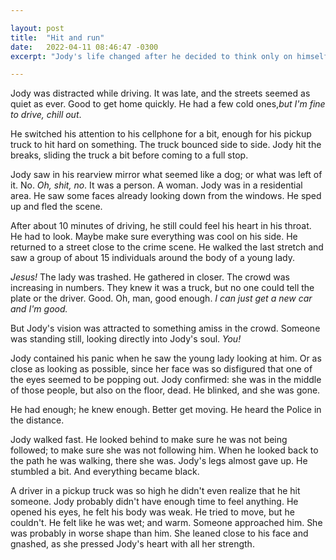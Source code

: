 ```yaml
---

layout: post
title:  "Hit and run"
date:   2022-04-11 08:46:47 -0300
excerpt: "Jody's life changed after he decided to think only on himself."

---
```


Jody was distracted while driving. It was late, and the streets seemed as quiet as ever. Good to get home quickly. He had a few cold ones,*but I'm fine to drive, chill out*.

He switched his attention to his cellphone for a bit, enough for his pickup truck to hit hard on something. The truck bounced side to side. Jody hit the breaks, sliding the truck a bit before coming to a full stop.

Jody saw in his rearview mirror what seemed like a dog; or what was left of it. No. *Oh, shit, no*. It was a person. A woman. Jody was in a residential area. He saw some faces already looking down from the windows. He sped up and fled the scene.

After about 10 minutes of driving, he still could feel his heart in his throat. He had to look. Maybe make sure everything was cool on his side. He returned to a street close to the crime scene. He walked the last stretch and saw a group of about 15 individuals around the body of a young lady.

*Jesus!* The lady was trashed. He gathered in closer. The crowd was increasing in numbers. They knew it was a truck, but no one could tell the plate or the driver. Good. Oh, man, good enough. *I can just get a new car and I'm good.*

But Jody's vision was attracted to something amiss in the crowd. Someone was standing still, looking directly into Jody's soul. *You!*

Jody contained his panic when he saw the young lady looking at him. Or as close as looking as possible, since her face was so disfigured that one of the eyes seemed to be popping out. Jody confirmed: she was in the middle of those people, but also on the floor, dead. He blinked, and she was gone.

He had enough; he knew enough. Better get moving. He heard the Police in the distance.

Jody walked fast. He looked behind to make sure he was not being followed; to make sure she was not following him. When he looked back to the path he was walking, there she was. Jody's legs almost gave up. He stumbled a bit. And everything became black.

A driver in a pickup truck was so high he didn't even realize that he hit someone. Jody probably didn't have enough time to feel anything. He opened his eyes, he felt his body was weak. He tried to move, but he couldn't. He felt like he was wet; and warm. Someone approached him. She was probably in worse shape than him. She leaned close to his face and gnashed, as she pressed Jody's heart with all her strength.
